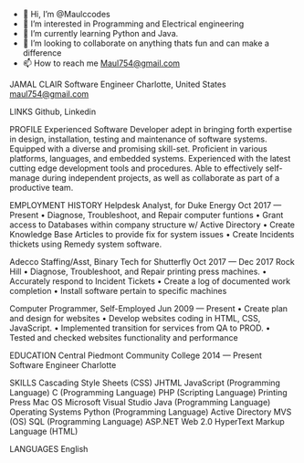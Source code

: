 - 👋 Hi, I’m @Maulccodes
- 👀 I’m interested in Programming and Electrical engineering
- 🌱 I’m currently learning Python and Java.
- 💞️ I’m looking to collaborate on anything thats fun and can make a difference
- 📫 How to reach me Maul754@gmail.com


JAMAL CLAIR
Software Engineer
Charlotte, United States
maul754@gmail.com

LINKS
Github, Linkedin

PROFILE
Experienced Software Developer adept in bringing forth expertise in design, installation, testing and maintenance of software
systems. Equipped with a diverse and promising skill-set. Proficient in various platforms, languages, and embedded systems.
Experienced with the latest cutting edge development tools and procedures. Able to effectively self-manage during independent
projects, as well as collaborate as part of a productive team.

EMPLOYMENT HISTORY
Helpdesk Analyst, for Duke Energy Oct 2017 — Present
• Diagnose, Troubleshoot, and Repair computer funtions
• Grant access to Databases within company structure w/ Active Directory
• Create Knowledge Base Articles to provide fix for system issues
• Create Incidents thickets using Remedy system software.

Adecco Staffing/Asst, Binary Tech for Shutterfly Oct 2017 — Dec 2017
Rock Hill
• Diagnose, Troubleshoot, and Repair printing press machines.
• Accurately respond to Incident Tickets
• Create a log of documented work completion
• Install software pertain to specific machines

Computer Programmer, Self-Employed Jun 2009 — Present
• Create plan and design for websites
• Develop websites coding in HTML, CSS, JavaScript.
• Implemented transition for services from QA to PROD.
• Tested and checked websites functionality and performance

EDUCATION
Central Piedmont Community College 2014 — Present
Software Engineer Charlotte

SKILLS
Cascading Style Sheets (CSS)
JHTML
JavaScript (Programming Language)
C (Programming Language)
PHP (Scripting Language)
Printing Press
Mac OS
Microsoft Visual Studio
Java (Programming Language)
Operating Systems
Python (Programming Language)
Active Directory
MVS (OS)
SQL (Programming Language)
ASP.NET
Web 2.0
HyperText Markup Language
(HTML)

LANGUAGES
English

